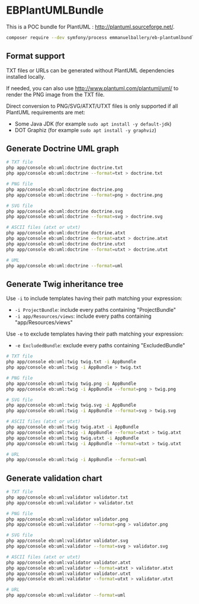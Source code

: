 # EBPlantUMLBundle

This is a POC bundle for PlantUML : http://plantuml.sourceforge.net/.

```bash
composer require --dev symfony/process emmanuelballery/eb-plantumlbundle
```

## Format support

TXT files or URLs can be generated without PlantUML dependencies installed locally.

If needed, you can also use http://www.plantuml.com/plantuml/uml/ to render the PNG image from the TXT file.

Direct conversion to PNG/SVG/ATXT/UTXT files is only supported if all PlantUML requirements are met:

- Some Java JDK (for example `sudo apt install -y default-jdk`)
- DOT Graphiz (for example `sudo apt install -y graphviz`)

## Generate Doctrine UML graph

```bash
# TXT file
php app/console eb:uml:doctrine doctrine.txt
php app/console eb:uml:doctrine --format=txt > doctrine.txt

# PNG file
php app/console eb:uml:doctrine doctrine.png
php app/console eb:uml:doctrine --format=png > doctrine.png

# SVG file
php app/console eb:uml:doctrine doctrine.svg
php app/console eb:uml:doctrine --format=svg > doctrine.svg

# ASCII files (atxt or utxt)
php app/console eb:uml:doctrine doctrine.atxt
php app/console eb:uml:doctrine --format=atxt > doctrine.atxt
php app/console eb:uml:doctrine doctrine.utxt
php app/console eb:uml:doctrine --format=utxt > doctrine.utxt

# UML
php app/console eb:uml:doctrine --format=uml
```

## Generate Twig inheritance tree

Use `-i` to include templates having their path matching your expression:

- `-i ProjectBundle`: include every paths containing "ProjectBundle"
- `-i app/Resources/views`: include every paths containing "app/Resources/views"

Use `-e` to exclude templates having their path matching your expression:

- `-e ExcludedBundle`: exclude every paths containing "ExcludedBundle"

```bash
# TXT file
php app/console eb:uml:twig twig.txt -i AppBundle
php app/console eb:uml:twig -i AppBundle > twig.txt

# PNG file
php app/console eb:uml:twig twig.png -i AppBundle
php app/console eb:uml:twig -i AppBundle --format=png > twig.png

# SVG file
php app/console eb:uml:twig twig.svg -i AppBundle
php app/console eb:uml:twig -i AppBundle --format=svg > twig.svg

# ASCII files (atxt or utxt)
php app/console eb:uml:twig twig.atxt -i AppBundle
php app/console eb:uml:twig -i AppBundle --format=atxt > twig.atxt
php app/console eb:uml:twig twig.utxt -i AppBundle
php app/console eb:uml:twig -i AppBundle --format=utxt > twig.utxt

# URL
php app/console eb:uml:twig -i AppBundle --format=uml
```

## Generate validation chart

```bash
# TXT file
php app/console eb:uml:validator validator.txt
php app/console eb:uml:validator > validator.txt

# PNG file
php app/console eb:uml:validator validator.png
php app/console eb:uml:validator --format=png > validator.png

# SVG file
php app/console eb:uml:validator validator.svg
php app/console eb:uml:validator --format=svg > validator.svg

# ASCII files (atxt or utxt)
php app/console eb:uml:validator validator.atxt
php app/console eb:uml:validator --format=atxt > validator.atxt
php app/console eb:uml:validator validator.utxt
php app/console eb:uml:validator --format=utxt > validator.utxt

# URL
php app/console eb:uml:validator --format=uml
```
